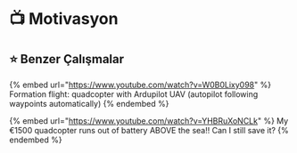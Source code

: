 # 📺 Motivasyon

## ⭐ Benzer Çalışmalar

{% embed url="https://www.youtube.com/watch?v=W0B0Lixy098" %}
Formation flight: quadcopter with Ardupilot UAV (autopilot following waypoints automatically)
{% endembed %}

{% embed url="https://www.youtube.com/watch?v=YHBRuXoNCLk" %}
My €1500 quadcopter runs out of battery ABOVE the sea!! Can I still save it?
{% endembed %}

